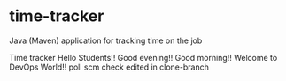 # time-tracker
Java (Maven) application for tracking time on the job

Time tracker
Hello Students!!
Good evening!!
Good morning!!
Welcome to DevOps World!!
poll scm check
edited in clone-branch
